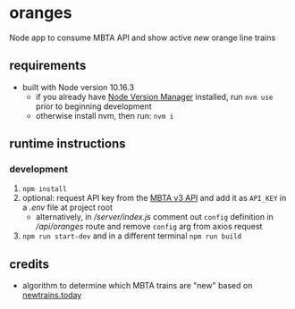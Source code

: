 # oranges
Node app to consume MBTA API and show active _new_ orange line trains

## requirements
* built with Node version 10.16.3
    * if you already have [Node Version Manager](https://github.com/nvm-sh/nvm) installed, run `nvm use` prior to beginning development
    * otherwise install nvm, then run: `nvm i`

## runtime instructions

### development
1. `npm install`
2. optional: request API key from the [MBTA v3 API](https://api-v3.mbta.com/docs/swagger/index.html) and add it as `API_KEY` in a _.env_ file at project root
    * alternatively, in _/server/index.js_ comment out `config` definition in _/api/oranges_ route and remove `config` arg from axios request
3. `npm run start-dev` and in a different terminal `npm run build`

## credits
* algorithm to determine which MBTA trains are "new" based on [newtrains.today](https://newtrains.today/)
